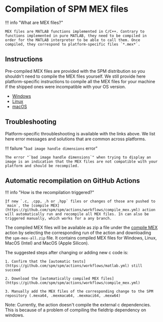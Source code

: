 # Compilation of SPM MEX files

!!! info "What are MEX files?"

    MEX files are MATLAB functions implemented in C/C++. Contrary to functions implemented in pure MATLAB, they need to be compiled in order for the MATLAB interpreter to be able to call them. Once compiled, they correspond to platform-specific files `*.mex*`.

## Instructions

Pre-compiled MEX files are provided with the SPM distribution so you shouldn't need to compile the MEX files yourself. We still provide here platform-specific instructions to compile all the MEX files for your machine if the shipped ones were incompatible with your OS version.

* [Windows](windows.md)
* [Linux](linux.md)
* [macOS](macos.md)

## Troubleshooting

Platform-specific throubleshooting is available with the links above. We list here error messages and solutions that are common across platforms. 

!!! failure "`bad image handle dimensions` error"

    The error "`bad image handle dimensions`" when trying to display an image is an indication that the MEX files are not compatible with your platform and should be recompiled.

## Automatic recompilation on GitHub Actions

!!! info "How is the recompilation triggered?"

    If new `.c, .cpp, .h or .hpp` files or changes of those are pushed to `main`, the [compile MEX](https://github.com/spm/spm/actions/workflows/compile_mex.yml) action will automatically run and recompile all MEX files. In can also be triggered manually, which works for a any branch.

The compiled MEX files will be available as zip a file under the [compile MEX](https://github.com/spm/spm/actions/workflows/compile_mex.yml) action by selecting the corresponding run of the action and downloading the `spm-mex-all.zip` file. It contains compiled MEX files for Windows, Linux, MacOS (Intel) and MacOS (Apple Silicon).

The suggested steps after changing or adding new c code is:

    1. Confirm that the [automatic tests](https://github.com/spm/spm/actions/workflows/matlab.yml) still succeed

    2. Download the [automatically compiled MEX files](https://github.com/spm/spm/actions/workflows/compile_mex.yml)

    3. Manually add the MEX files of the corresponding change to the SPM repository (.mexa64, .mexmaca64, .mexmaci64, .mexw64)

Note: Currently, the action doesn't compile the external c dependencies. This is because of a problem of compiling the fieldtrip dependency on windows.
